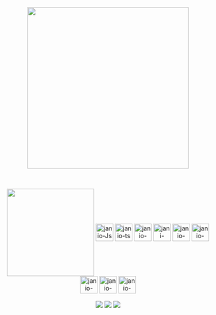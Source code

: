 <div align="center">
    <img width="370em" align="center" src="https://user-images.githubusercontent.com/95763551/248424374-d412837f-6ab3-4897-b464-925308c79488.gif"/> 
</div>

##
  
<div align="center" style="display: inline_block"><br>
    <img height="200em" align="center" src="https://github-readme-stats.vercel.app/api/top-langs/?username=janioofi&layout=donut"/>
  <img align="center" alt="janio-Js" height="40" width="40" src="https://cdn.jsdelivr.net/gh/devicons/devicon/icons/javascript/javascript-plain.svg">
  <img align="center" alt="janio-ts" height="40" width="40" src="https://cdn.jsdelivr.net/gh/devicons/devicon/icons/typescript/typescript-plain.svg">
  <img align="center" alt="janio-HTML" height="40" width="40" src="https://cdn.jsdelivr.net/gh/devicons/devicon/icons/html5/html5-plain.svg">
  <img align="center" alt="jani-CSS" height="40" width="40" src="https://cdn.jsdelivr.net/gh/devicons/devicon/icons/css3/css3-plain.svg">
  <img align="center" alt="janio-angular" height="40" width="40" src="https://cdn.jsdelivr.net/gh/devicons/devicon/icons/angularjs/angularjs-plain.svg" />
  <img align="center" alt="janio-java" height="40" width="40" src="https://cdn.jsdelivr.net/gh/devicons/devicon/icons/java/java-original.svg" />
  <img align="center" alt="janio-spring" height="40" width="40" src="https://cdn.jsdelivr.net/gh/devicons/devicon/icons/spring/spring-original.svg" />
  <img align="center" alt="janio-mysql" height="40" width="40" src="https://cdn.jsdelivr.net/gh/devicons/devicon/icons/mysql/mysql-plain.svg" />
  <img align="center" alt="janio-mysql" height="40" width="40" src="https://cdn.jsdelivr.net/gh/devicons/devicon/icons/postgresql/postgresql-plain.svg" />
</div>
 <div align="center" style="display: inline_block"><br> 
    <a href="https://instagram.com/janioofi" target="_blank">
    <img src="https://img.shields.io/badge/Instagram-000?style=for-the-badge&logo=instagram" target="_blank"></a>
    <a href = "mailto:janioofi@gmail.com">
    <img src="https://img.shields.io/badge/-Gmail-000?style=for-the-badge&logo=gmail&logoColor=white" target="_blank"></a>
    <a href="https://www.linkedin.com/in/janioofi/"  target="_blank">
    <img src="https://img.shields.io/badge/LinkedIn-000?style=for-the-badge&logo=linkedin&logoColor=0E76A8" target="_blank"></a> 
 </div>
</div>
